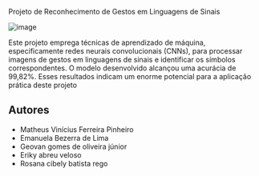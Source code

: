 Projeto de Reconhecimento de Gestos em Linguagens de Sinais

![image](https://github.com/matheusvfp/Liguagem_Sinais/assets/65199677/d02612bc-eb06-4161-92d3-f3d847712343)


Este projeto emprega técnicas de aprendizado de máquina, especificamente redes neurais convolucionais (CNNs), para processar imagens de gestos em linguagens de sinais e identificar os símbolos correspondentes. O modelo desenvolvido alcançou uma acurácia de 99,82%. Esses resultados indicam um enorme potencial para a aplicação prática deste projeto

## Autores

- Matheus Vinícius Ferreira Pinheiro
- Emanuela Bezerra de Lima
- Geovan gomes de oliveira júnior
- Eriky abreu veloso
- Rosana cibely batista rego
